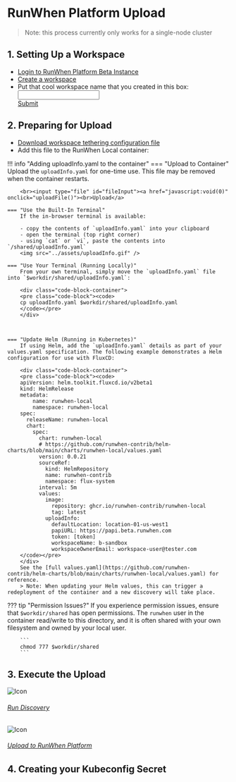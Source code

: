 # RunWhen Platform Upload


> Note: this process currently only works for a single-node cluster


## 1. Setting Up a Workspace

- <a href="https://app.beta.runwhen.com/" target="_blank">Login to RunWhen Platform Beta Instance</a>
- <a href="https://app.beta.runwhen.com/?addWorkspace=true" target="_blank">Create a workspace</a>
- Put that cool workspace name that you created in this box: <br>
<input type="text" id="workspaceName"><a href="javascript:void(0)" onclick="updateLink()"><br>Submit</a>

## 2. Preparing for Upload

- <a href="#" id="dynamicLink" target="_blank">Download workspace tethering configuration file</a>
- Add this file to the RunWhen Local container: 

!!! info "Adding uploadInfo.yaml to the container"
    === "Upload to Container"
        Upload the `uploadInfo.yaml` for one-time use. This file may be removed when the container restarts.

        <br><input type="file" id="fileInput"><a href="javascript:void(0)" onclick="uploadFile()"><br>Upload</a>

    === "Use the Built-In Terminal"
        If the in-browser terminal is available: 

        - copy the contents of `uploadInfo.yaml` into your clipboard
        - open the terminal (top right corner)
        - using `cat` or `vi`, paste the contents into `/shared/uploadInfo.yaml`
        <img src="../assets/uploadInfo.gif" />

    === "Use Your Terminal (Running Locally)"
        From your own terminal, simply move the `uploadInfo.yaml` file into `$workdir/shared/uploadInfo.yaml`:

        <div class="code-block-container">
        <pre class="code-block"><code>
        cp uploadInfo.yaml $workdir/shared/uploadInfo.yaml 
        </code></pre>
        </div>



    === "Update Helm (Running in Kubernetes)"
        If using Helm, add the `uploadInfo.yaml` details as part of your values.yaml specification. The following example demonstrates a Helm configuration for use with FluxCD: 
        
        <div class="code-block-container">
        <pre class="code-block"><code>
        apiVersion: helm.toolkit.fluxcd.io/v2beta1
        kind: HelmRelease
        metadata:
            name: runwhen-local
            namespace: runwhen-local
        spec:
          releaseName: runwhen-local
          chart:
            spec:
              chart: runwhen-local
              # https://github.com/runwhen-contrib/helm-charts/blob/main/charts/runwhen-local/values.yaml
              version: 0.0.21
              sourceRef:
                kind: HelmRepository
                name: runwhen-contrib
                namespace: flux-system
              interval: 5m
              values:
                image: 
                  repository: ghcr.io/runwhen-contrib/runwhen-local
                  tag: latest
                uploadInfo:
                  defaultLocation: location-01-us-west1
                  papiURL: https://papi.beta.runwhen.com
                  token: [token]
                  workspaceName: b-sandbox
                  workspaceOwnerEmail: workspace-user@tester.com
        </code></pre>
        </div>
        See the [full values.yaml](https://github.com/runwhen-contrib/helm-charts/blob/main/charts/runwhen-local/values.yaml) for reference. 
        > Note: When updating your Helm values, this can trigger a redeployment of the container and a new discovery will take place. 

??? tip "Permission Issues?"
    If you experience permission issues, ensure that `$workdir/shared` has open permissions. The `runwhen` user in the container read/write to this directory, and it is often shared with your own filesystem and owned by your local user.
    
        ```
        chmod 777 $workdir/shared
        ``` 

## 3. Execute the Upload

<div class="card-grid" markdown>
<div class="card">
    <img class="card-icon" src="https://storage.googleapis.com/runwhen-nonprod-shared-images/icons/search.svg" alt="Icon" />
    <h6 class="card-title">
    <a href="javascript:void(0)" id="runDiscoveryButton">Run Discovery</a>
</div>
<div class="card">
    <img class="card-icon" src="https://storage.googleapis.com/runwhen-nonprod-shared-images/icons/cloud_upload.svg" alt="Icon" />
    <h6 class="card-title">
    <a href="javascript:void(0)" id="runUploadButton">Upload to RunWhen Platform</a>
</div>
</div>

## 4. Creating your Kubeconfig Secret





<script>
function updateLink() {
    let workspaceName = document.getElementById('workspaceName').value;
    if (workspaceName) {
        let link = document.getElementById('dynamicLink');
        link.href = "https://app.beta.runwhen.com/workspace/" +workspaceName + "/configuration/workspace#" 
    }
}
function uploadFile() {
    const fileInput = document.getElementById('fileInput');
    const file = fileInput.files[0];
    
    if (!file) {
        alert('Please select a file first.');
        return;
    }

    const formData = new FormData();
    formData.append('file', file);

    // Send the file to the server using Fetch API
    fetch('/store-uploadinfo', {
        method: 'POST',
        body: formData
    })
    .then(response => response.text())
    .then(data => {
        alert(data);
    })
    .catch(error => {
        alert('Error uploading the file.');
        console.error(error);
    });
}
document.getElementById('runDiscoveryButton').addEventListener('click', function() {
    event.preventDefault();
    // Call the /run-discovery endpoint using the fetch API
    fetch('/run-discovery')
        .then(response => {
            if (!response.ok) {
                throw new Error('Network response was not ok');
            }
            return response.text();
        })
        .then(data => {
            // Call the showCommandOutput function to display the data in the styled popup
            showCommandOutput(data);
        })
        .catch(error => {
            console.error('There was a problem with the discovery operation:', error.message);
        });
});
document.getElementById('runUploadButton').addEventListener('click', function() {
    event.preventDefault();
    // Call the /run-discovery endpoint using the fetch API
    fetch('/run-upload-to-runwhenplatform')
        .then(response => {
            if (!response.ok) {
                throw new Error('Network response was not ok');
            }
            return response.text();
        })
        .then(data => {
            // Call the showCommandOutput function to display the data in the styled popup
            showCommandOutput(data);
        })
        .catch(error => {
            console.error('There was a problem with the discovery operation:', error.message);
        });
});

function showCommandOutput(data) {
    const popupContainer = document.createElement("div"); 
    const popup = document.createElement("div");
    popup.classList.add("popup");

    const closeButton = document.createElement("span");
    closeButton.classList.add("close");
    closeButton.innerHTML = "&times;";
    closeButton.style.fontSize = "24px"; 
    closeButton.style.position = "absolute";
    closeButton.style.top = "10px";
    closeButton.style.right = "10px";

    const title = document.createElement("p");
    title.innerText = "Command Output";

    const codeBlock = document.createElement("pre");
    codeBlock.classList.add("code-block");
    codeBlock.innerText = data;

    popup.appendChild(closeButton);
    popup.appendChild(title);
    popup.appendChild(codeBlock);
    popupContainer.appendChild(popup);
    document.body.appendChild(popupContainer);

    // Event delegation for close button click
    popupContainer.addEventListener("click", (event) => {
        const target = event.target;
        if (target.classList.contains("close")) {
            event.stopPropagation();
            document.body.removeChild(popupContainer);
        }
    });
}
</script>
